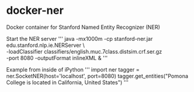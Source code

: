# docker-ner
Docker container for Stanford Named Entity Recognizer (NER)

Start the NER server
'''
java -mx1000m -cp stanford-ner.jar edu.stanford.nlp.ie.NERServer \     
     -loadClassifier classifiers/english.muc.7class.distsim.crf.ser.gz  \
     -port 8080 -outputFormat inlineXML & 
'''

Example from inside of iPython
'''
import ner
tagger = ner.SocketNER(host='localhost', port=8080)
tagger.get_entities("Pomona College is located in California, United States")
'''
